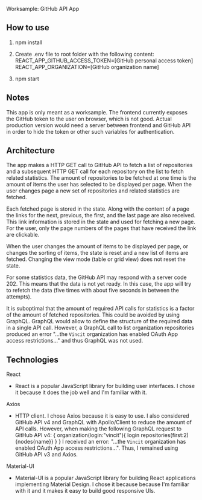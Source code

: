Worksample: GitHub API App

## How to use

1. npm install

2. Create .env file to root folder with the following content:<br>
   REACT_APP_GITHUB_ACCESS_TOKEN=[GitHub personal access token]<br>
   REACT_APP_ORGANIZATION=[GitHub organization name]

3. npm start

## Notes
This app is only meant as a worksample. The frontend currently exposes the GitHub token to the user on browser, which is not good. Actual production version would need a server between frontend and GitHub API in order to hide the token or other such variables for authentication.

## Architecture

The app makes a HTTP GET call to GitHub API to fetch a list of repositories and a subsequent HTTP GET call for each repository on the list to fetch related statistics. The amount of repositories to be fetched at one time is the amount of items the user has selected to be displayed per page. When the user changes page a new set of repositories and related statistics are fetched.

Each fetched page is stored in the state. Along with the content of a page the links for the next, previous, the first, and the last page are also received. This link information is stored in the state and used for fetching a new page. For the user, only the page numbers of the pages that have received the link are clickable.

When the user changes the amount of items to be displayed per page, or changes the sorting of items, the state is reset and a new list of items are fetched. Changing the view mode (table or grid view) does not reset the state.

For some statistics data, the GitHub API may respond with a server code 202. This means that the data is not yet ready. In this case, the app will try to refetch the data (five times with about five seconds in between the attempts).

It is suboptimal that the amount of required API calls for statistics is a factor of the amount of fetched repositories. This could be avoided by using GraphQL. GraphQL would allow to define the structure of the required data in a single API call. However, a GraphQL call to list organization repositories produced an error "...the `Vincit` organization has enabled OAuth App access restrictions..." and thus GraphQL was not used.

## Technologies

React
- React is a popular JavaScript library for building user interfaces. I chose it because it does the job well and I'm familiar with it.

Axios
- HTTP client. I chose Axios because it is easy to use. I also considered GitHub API v4 and GraphQL with Apollo/Client to reduce the amount of API calls. However, when making the following GraphQL request to GitHub API v4:
  {
    organization(login:"vincit"){
      login
      repositories(first:2){nodes{name}}
    }
  }
  I received an error: "...the `Vincit` organization has enabled OAuth App access restrictions...". Thus, I remained using GitHub API v3 and Axios.

Material-UI
- Material-UI is a popular JavaScript library for building React applications implementing Material Design. I chose it because because I'm familiar with it and it makes it easy to build good responsive UIs.
